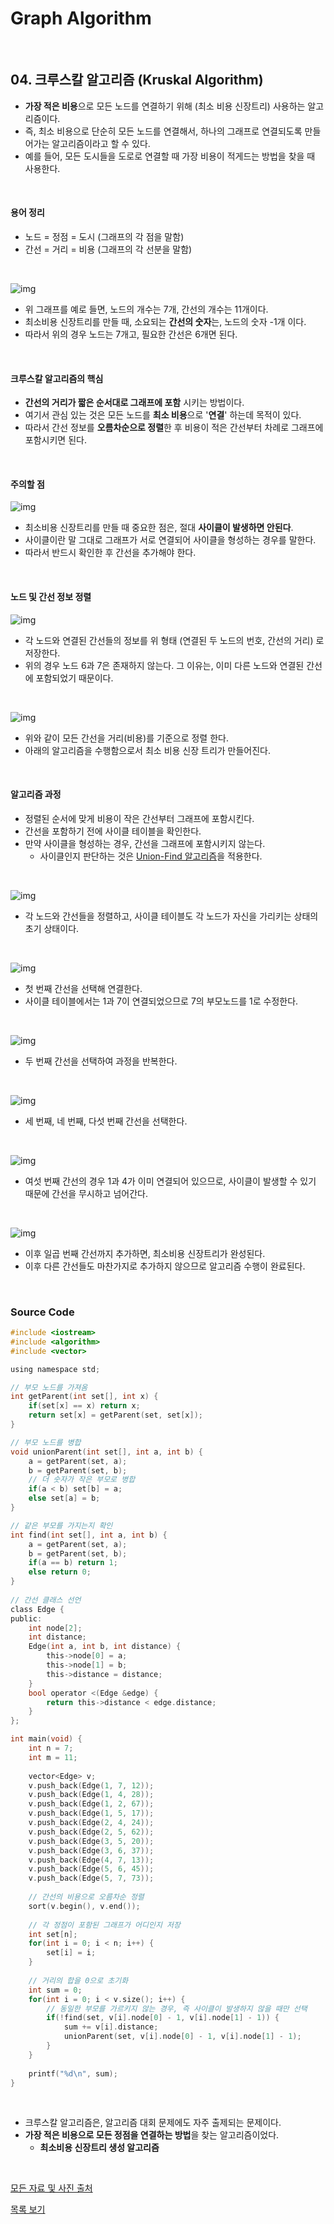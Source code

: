 # Graph Algorithm

<br/>

## 04. 크루스칼 알고리즘 (Kruskal Algorithm)

* **가장 적은 비용**으로 모든 노드를 연결하기 위해 (최소 비용 신장트리) 사용하는 알고리즘이다.
* 즉, 최소 비용으로 단순히 모든 노드를 연결해서, 하나의 그래프로 연결되도록 만들어가는 알고리즘이라고 할 수 있다.
* 예를 들어, 모든 도시들을 도로로 연결할 때 가장 비용이 적게드는 방법을 찾을 때 사용한다.

<br/>

#### 용어 정리

* 노드 = 정점 = 도시 (그래프의 각 점을 말함)
* 간선 = 거리 = 비용 (그래프의 각 선분을 말함)

<br/>

![img](https://postfiles.pstatic.net/MjAxODAzMTdfNzAg/MDAxNTIxMjcyNDE3NTE1.Ki-KVLqicCbFoCCRLoPttAp9uywjN4Wr3dbQ8pDWUVcg.GkpaLLCxBKH87gQ-LTpUvkrHXlITKMgqlXATPzQghRYg.PNG.ndb796/image.png?type=w773)

* 위 그래프를 예로 들면, 노드의 개수는 7개, 간선의 개수는 11개이다.
* 최소비용 신장트리를 만들 때, 소요되는 **간선의 숫자**는, 노드의 숫자 -1개 이다.
* 따라서 위의 경우 노드는 7개고, 필요한 간선은 6개면 된다.

<br/>

#### 크루스칼 알고리즘의 핵심

* **간선의 거리가 짧은 순서대로 그래프에 포함** 시키는 방법이다.
* 여기서 관심 있는 것은 모든 노드를 **최소 비용**으로 '**연결**' 하는데 목적이 있다.
* 따라서 간선 정보를 **오름차순으로 정렬**한 후 비용이 적은 간선부터 차례로 그래프에 포함시키면 된다. 

<br/>

#### 주의할 점

![img](https://postfiles.pstatic.net/MjAxODAzMTdfMjUg/MDAxNTIxMjcxNzExNDc2.JOJ0EFAo1BuvQ02x0wMdUjjozrlHgsTXVB_g_J3Mhbgg.KjjBFTfWIbvSmMDm5XRaiQbOlUX8i-VHFzH4DwKI830g.PNG.ndb796/image.png?type=w773)

* 최소비용 신장트리를 만들 때 중요한 점은, 절대 **사이클이 발생하면 안된다**.
* 사이클이란 말 그대로 그래프가 서로 연결되어 사이클을 형성하는 경우를 말한다.
* 따라서 반드시 확인한 후 간선을 추가해야 한다.

<br/>

#### 노드 및 간선 정보 정렬

![img](https://postfiles.pstatic.net/MjAxODAzMTdfNjMg/MDAxNTIxMjcxNDAwMzI2.a7P0TK413KJxj7ekvhxVBBxhn3xUuOiN0tiWMgXhztog.rJmCIrBcC3F6pthX9VPbaqsVjzBeZw6r-XC9bGA0QhQg.PNG.ndb796/image.png?type=w773)

* 각 노드와 연결된 간선들의 정보를 위 형태 (연결된 두 노드의 번호, 간선의 거리) 로 저장한다.
* 위의 경우 노드 6과 7은 존재하지 않는다. 그 이유는, 이미 다른 노드와 연결된 간선에 포함되었기 때문이다.

<br/>

![img](https://postfiles.pstatic.net/MjAxODAzMTdfMTg3/MDAxNTIxMjcxNTI5NzM3.p2ITvXHnBQgWIC_fmSaAnwmZ4CbKzQO1eAFL7p7YXygg.t3lg0NLEaGdpZ8RyLf9q6_AictXPhR9SRZG2yn0C3asg.PNG.ndb796/image.png?type=w773)

* 위와 같이 모든 간선을 거리(비용)를 기준으로 정렬 한다.
* 아래의 알고리즘을 수행함으로서 최소 비용 신장 트리가 만들어진다.

<br/>

#### 알고리즘 과정

* 정렬된 순서에 맞게 비용이 작은 간선부터 그래프에 포함시킨다.
* 간선을 포함하기 전에 사이클 테이블을 확인한다.
* 만약 사이클을 형성하는 경우, 간선을 그래프에 포함시키지 않는다.
  * 사이클인지 판단하는 것은 [Union-Find 알고리즘](03_union-find.md)을 적용한다.

<br/>

![img](https://postfiles.pstatic.net/MjAxODAzMTdfMzcg/MDAxNTIxMjcxODkzNDA2.pYcapWvmsw6bTfAwGeEaU9To8t0m0Uk6mg-N9Kqws80g.9UbS7VxD5houNo4-ygtyG_5E1t5lRzAJ-NoDm_Cf370g.PNG.ndb796/image.png?type=w773)

* 각 노드와 간선들을 정렬하고, 사이클 테이블도 각 노드가 자신을 가리키는 상태의 초기 상태이다.

<br/>

![img](https://postfiles.pstatic.net/MjAxODAzMTdfMjgz/MDAxNTIxMjcyNTI3OTk4.hpVCLeefT8GT1Bf4ktRbWeUdICs5PRLoOkqEAj9UCskg.WDv-odAFO7Z7bloj8H8RgkImkpzB87lIWmJFsMNuAZIg.PNG.ndb796/image.png?type=w773)

* 첫 번째 간선을 선택해 연결한다.
* 사이클 테이블에서는 1과 7이 연결되었으므로 7의 부모노드를 1로 수정한다.

<br/>

![img](https://postfiles.pstatic.net/MjAxODAzMTdfMzAg/MDAxNTIxMjcyNTYzOTQx.xuD_xtC7f3xpOoEy-MJVYTXh-OqC4AEjzUJAGQgh54wg.y9DC8XAr0HJcJfseGNNh4MqTfA7dqgPvrMdkn2CqMFYg.PNG.ndb796/image.png?type=w773)

* 두 번째 간선을 선택하여 과정을 반복한다.

<br/>

![img](https://postfiles.pstatic.net/MjAxODAzMTdfMjE2/MDAxNTIxMjcyNjk5ODQx.ELST0EDElJpH_f2P4CFnYVwCI2e5XQz1XI0qphYCnuUg.9P8jgJ1S1T2O3n7_YAr7gnQA7L5n33zH4CSZ-gmJNHMg.PNG.ndb796/image.png?type=w773)

* 세 번째, 네 번째, 다섯 번째 간선을 선택한다.

<br/>

![img](https://postfiles.pstatic.net/MjAxODAzMTdfMTEw/MDAxNTIxMjcyNzE5Nzc1.1IfdyzZC6UAitlGk6ilwdQaBbQnmAHZx4AqTLvWfYXkg.vo2UjwY8ITHGwkGTm0p32G91P47wv1hZOm9f_8CQOPQg.PNG.ndb796/image.png?type=w773)

* 여섯 번째 간선의 경우 1과 4가 이미 연결되어 있으므로, 사이클이 발생할 수 있기 때문에 간선을 무시하고 넘어간다.

<br/>

![img](https://postfiles.pstatic.net/MjAxODAzMTdfMTIz/MDAxNTIxMjcyOTA4ODk0.PG3Bc_wVA48BSzis39faIOBvjeOPe5Pp69lEWUbQKUwg.hN5P05rlc1zdQW_nCs9hdfACL1ERmVgFkjuDReQxOWMg.PNG.ndb796/image.png?type=w773)

* 이후 일곱 번째 간선까지 추가하면, 최소비용 신장트리가 완성된다.
* 이후 다른 간선들도 마찬가지로 추가하지 않으므로 알고리즘 수행이 완료된다.

<br/>

### Source Code

```c
#include <iostream>
#include <algorithm>
#include <vector>

using namespace std;

// 부모 노드를 가져옴 
int getParent(int set[], int x) {
	if(set[x] == x) return x;
	return set[x] = getParent(set, set[x]);
} 

// 부모 노드를 병합 
void unionParent(int set[], int a, int b) {
	a = getParent(set, a);
	b = getParent(set, b);
	// 더 숫자가 작은 부모로 병합
	if(a < b) set[b] = a;
	else set[a] = b;
} 

// 같은 부모를 가지는지 확인
int find(int set[], int a, int b) {
	a = getParent(set, a);
	b = getParent(set, b);
	if(a == b) return 1;
	else return 0;
}
 
// 간선 클래스 선언 
class Edge {
public:
	int node[2];
	int distance;
	Edge(int a, int b, int distance) {
		this->node[0] = a;
		this->node[1] = b;
		this->distance = distance;
	}
	bool operator <(Edge &edge) {
		return this->distance < edge.distance;
	}
};

int main(void) {
	int n = 7;
	int m = 11;
	
	vector<Edge> v;
	v.push_back(Edge(1, 7, 12));
	v.push_back(Edge(1, 4, 28));
	v.push_back(Edge(1, 2, 67));
	v.push_back(Edge(1, 5, 17));
	v.push_back(Edge(2, 4, 24));
	v.push_back(Edge(2, 5, 62));
	v.push_back(Edge(3, 5, 20));
	v.push_back(Edge(3, 6, 37));
	v.push_back(Edge(4, 7, 13));
	v.push_back(Edge(5, 6, 45));
	v.push_back(Edge(5, 7, 73));
	
	// 간선의 비용으로 오름차순 정렬 
	sort(v.begin(), v.end());
	
	// 각 정점이 포함된 그래프가 어디인지 저장 
	int set[n];
	for(int i = 0; i < n; i++) {
		set[i] = i;
	}
	
	// 거리의 합을 0으로 초기화 
	int sum = 0;
	for(int i = 0; i < v.size(); i++) {
		// 동일한 부모를 가르키지 않는 경우, 즉 사이클이 발생하지 않을 때만 선택 
		if(!find(set, v[i].node[0] - 1, v[i].node[1] - 1)) {
			sum += v[i].distance; 
			unionParent(set, v[i].node[0] - 1, v[i].node[1] - 1);
		}
	}
	
	printf("%d\n", sum);
}
```

<br/>

* 크루스칼 알고리즘은, 알고리즘 대회 문제에도 자주 출제되는 문제이다.
* **가장 적은 비용으로 모든 정점을 연결하는 방법**을 찾는 알고리즘이었다.
  * **최소비용 신장트리 생성 알고리즘**

<br/>

[모든 자료 및 사진 출처](https://blog.naver.com/PostView.nhn?blogId=ndb796&logNo=221230994142&parentCategoryNo=&categoryNo=&viewDate=&isShowPopularPosts=false&from=postView)

[목록 보기](../README.md)